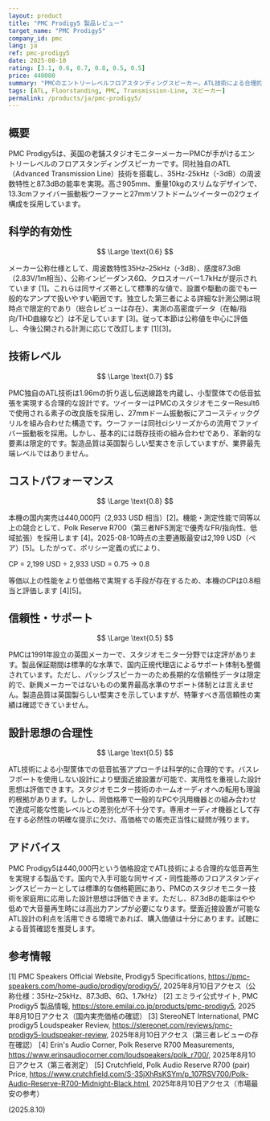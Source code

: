 ```yaml
---
layout: product
title: "PMC Prodigy5 製品レビュー"
target_name: "PMC Prodigy5"
company_id: pmc
lang: ja
ref: pmc-prodigy5
date: 2025-08-10
rating: [3.1, 0.6, 0.7, 0.8, 0.5, 0.5]
price: 440000
summary: "PMCのエントリーレベルフロアスタンディングスピーカー。ATL技術による合理的な低音再生を実現し、実売比較では良好なコストパフォーマンス。"
tags: [ATL, Floorstanding, PMC, Transmission-Line, スピーカー]
permalink: /products/ja/pmc-prodigy5/
---
```

## 概要

PMC Prodigy5は、英国の老舗スタジオモニターメーカーPMCが手がけるエントリーレベルのフロアスタンディングスピーカーです。同社独自のATL（Advanced Transmission Line）技術を搭載し、35Hz-25kHz（-3dB）の周波数特性と87.3dBの能率を実現。高さ905mm、重量10kgのスリムなデザインで、13.3cmファイバー振動板ウーファーと27mmソフトドームツイーターの2ウェイ構成を採用しています。

## 科学的有効性

$$ \Large \text{0.6} $$

メーカー公称仕様として、周波数特性35Hz–25kHz（-3dB）、感度87.3dB（2.83V/1m相当）、公称インピーダンス6Ω、クロスオーバー1.7kHzが提示されています [1]。これらは同サイズ帯として標準的な値で、設置や駆動の面でも一般的なアンプで扱いやすい範囲です。独立した第三者による詳細な計測公開は現時点で限定的であり（総合レビューは存在）、実測の高密度データ（在軸/指向/THD曲線など）は不足しています [3]。従って本節は公称値を中心に評価し、今後公開される計測に応じて改訂します [1][3]。

## 技術レベル

$$ \Large \text{0.7} $$

PMC独自のATL技術は1.96mの折り返し伝送線路を内蔵し、小型筐体での低音拡張を実現する合理的な設計です。ツイーターはPMCのスタジオモニターResult6で使用される素子の改良版を採用し、27mmドーム振動板にアコースティックグリルを組み合わせた構造です。ウーファーは同社ciシリーズからの流用でファイバー振動板を採用。しかし、基本的には既存技術の組み合わせであり、革新的な要素は限定的です。製造品質は英国製らしい堅実さを示していますが、業界最先端レベルではありません。

## コストパフォーマンス

$$ \Large \text{0.8} $$

本機の国内実売は440,000円（2,933 USD 相当）[2]。機能・測定性能で同等以上の競合として、Polk Reserve R700（第三者NFS測定で優秀なFR/指向性、低域拡張）を採用します [4]。2025-08-10時点の主要通販最安は2,199 USD（ペア）[5]。したがって、ポリシー定義の式により、

CP = 2,199 USD ÷ 2,933 USD = 0.75 → 0.8

等価以上の性能をより低価格で実現する手段が存在するため、本機のCPは0.8相当と評価します [4][5]。

## 信頼性・サポート

$$ \Large \text{0.5} $$

PMCは1991年設立の英国メーカーで、スタジオモニター分野では定評があります。製品保証期間は標準的な水準で、国内正規代理店によるサポート体制も整備されています。ただし、パッシブスピーカーのため長期的な信頼性データは限定的で、新興メーカーではないものの業界最高水準のサポート体制とは言えません。製造品質は英国製らしい堅実さを示していますが、特筆すべき高信頼性の実績は確認できていません。

## 設計思想の合理性

$$ \Large \text{0.5} $$

ATL技術による小型筐体での低音拡張アプローチは科学的に合理的です。バスレフポートを使用しない設計により壁面近接設置が可能で、実用性を重視した設計思想は評価できます。スタジオモニター技術のホームオーディオへの転用も理論的根拠があります。しかし、同価格帯で一般的なPCや汎用機器との組み合わせで達成可能な性能レベルとの差別化が不十分です。専用オーディオ機器として存在する必然性の明確な提示に欠け、高価格での販売正当性に疑問が残ります。

## アドバイス

PMC Prodigy5は440,000円という価格設定でATL技術による合理的な低音再生を実現する製品です。国内で入手可能な同サイズ・同性能帯のフロアスタンディングスピーカーとしては標準的な価格範囲にあり、PMCのスタジオモニター技術を家庭用に応用した設計思想は評価できます。ただし、87.3dBの能率はやや低めで大音量再生時には高出力アンプが必要になります。壁面近接設置が可能なATL設計の利点を活用できる環境であれば、購入価値は十分にあります。試聴による音質確認を推奨します。

## 参考情報

[1] PMC Speakers Official Website, Prodigy5 Specifications, https://pmc-speakers.com/home-audio/prodigy/prodigy5/, 2025年8月10日アクセス（公称仕様：35Hz–25kHz、87.3dB、6Ω、1.7kHz）
[2] エミライ公式サイト, PMC Prodigy5 製品情報, https://store.emilai.co.jp/products/pmc-prodigy5, 2025年8月10日アクセス（国内実売価格の確認）
[3] StereoNET International, PMC prodigy5 Loudspeaker Review, https://stereonet.com/reviews/pmc-prodigy5-loudspeaker-review, 2025年8月10日アクセス（第三者レビューの存在確認）
[4] Erin's Audio Corner, Polk Reserve R700 Measurements, https://www.erinsaudiocorner.com/loudspeakers/polk_r700/, 2025年8月10日アクセス（第三者測定）
[5] Crutchfield, Polk Audio Reserve R700 (pair) Price, https://www.crutchfield.com/S-3SjXhRsKSYm/p_107RSV700/Polk-Audio-Reserve-R700-Midnight-Black.html, 2025年8月10日アクセス（市場最安の参考）

(2025.8.10)